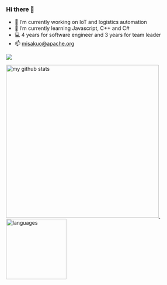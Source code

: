 <h3 align="left">Hi there 👋</h3>

- 🔭 I’m currently working on IoT and logistics automation
- 🌱 I’m currently learning Javascript, C++ and C#
- 💻 4 years for software engineer and 3 years for team leader
- 📫 misakuo@apache.org


<a href="#">
    <p align="left">
        <img src="https://github-profile-trophy.vercel.app/?username=wheatup&column=7"/>
    </p>
</a>

<a align="left" href="#">
    <p align="left">
    <img src="https://github-readme-stats.vercel.app/api?username=misakuo&show_icons=true" alt="my github stats" width="418"/>&nbsp;<img src="https://github-readme-stats.vercel.app/api/top-langs/?username=misakuo&layout=compact" alt="languages" height="165">
    </p>
</a>
